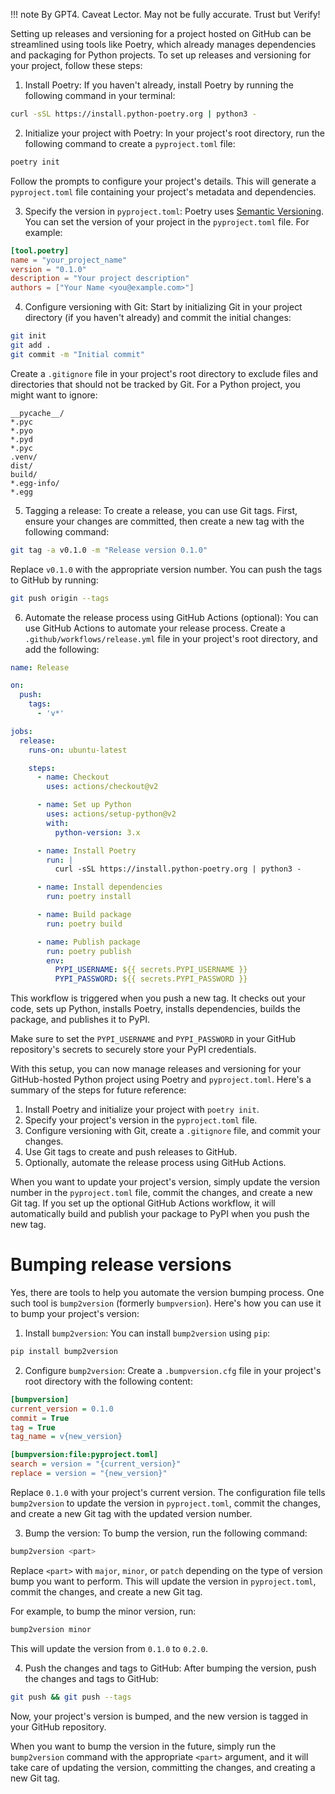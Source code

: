!!! note
    By GPT4. Caveat Lector. May not be fully accurate. Trust but Verify!

Setting up releases and versioning for a project hosted on GitHub can be
streamlined using tools like Poetry, which already manages dependencies and
packaging for Python projects. To set up releases and versioning for your
project, follow these steps:

1. Install Poetry:
   If you haven't already, install Poetry by running the following command in
   your terminal:

```bash
curl -sSL https://install.python-poetry.org | python3 -
```

2. Initialize your project with Poetry:
   In your project's root directory, run the following command to create
   a `pyproject.toml` file:

```bash
poetry init
```

Follow the prompts to configure your project's details. This will generate
a `pyproject.toml` file containing your project's metadata and dependencies.

3. Specify the version in `pyproject.toml`:
   Poetry uses [Semantic Versioning](https://semver.org/). You can set the
   version of your project in the `pyproject.toml` file. For example:

```toml
[tool.poetry]
name = "your_project_name"
version = "0.1.0"
description = "Your project description"
authors = ["Your Name <you@example.com>"]
```

4. Configure versioning with Git:
   Start by initializing Git in your project directory (if you haven't already)
   and commit the initial changes:

```bash
git init
git add .
git commit -m "Initial commit"
```

Create a `.gitignore` file in your project's root directory to exclude files and
directories that should not be tracked by Git. For a Python project, you might
want to ignore:

```
__pycache__/
*.pyc
*.pyo
*.pyd
*.pyc
.venv/
dist/
build/
*.egg-info/
*.egg
```

5. Tagging a release:
   To create a release, you can use Git tags. First, ensure your changes are
   committed, then create a new tag with the following command:

```bash
git tag -a v0.1.0 -m "Release version 0.1.0"
```

Replace `v0.1.0` with the appropriate version number. You can push the tags to
GitHub by running:

```bash
git push origin --tags
```

6. Automate the release process using GitHub Actions (optional):
   You can use GitHub Actions to automate your release process. Create
   a `.github/workflows/release.yml` file in your project's root directory, and
   add the following:

```yaml
name: Release

on:
  push:
    tags:
      - 'v*'

jobs:
  release:
    runs-on: ubuntu-latest

    steps:
      - name: Checkout
        uses: actions/checkout@v2

      - name: Set up Python
        uses: actions/setup-python@v2
        with:
          python-version: 3.x

      - name: Install Poetry
        run: |
          curl -sSL https://install.python-poetry.org | python3 -

      - name: Install dependencies
        run: poetry install

      - name: Build package
        run: poetry build

      - name: Publish package
        run: poetry publish
        env:
          PYPI_USERNAME: ${{ secrets.PYPI_USERNAME }}
          PYPI_PASSWORD: ${{ secrets.PYPI_PASSWORD }}
```

This workflow is triggered when you push a new tag. It checks out your code,
sets up Python, installs Poetry, installs dependencies, builds the package, and
publishes it to PyPI.

Make sure to set the `PYPI_USERNAME` and `PYPI_PASSWORD` in your GitHub
repository's secrets to securely store your PyPI credentials.

With this setup, you can now manage releases and versioning for your
GitHub-hosted Python project using Poetry and `pyproject.toml`. Here's a summary
of the steps for future reference:

1. Install Poetry and initialize your project with `poetry init`.
2. Specify your project's version in the `pyproject.toml` file.
3. Configure versioning with Git, create a `.gitignore` file, and commit your
   changes.
4. Use Git tags to create and push releases to GitHub.
5. Optionally, automate the release process using GitHub Actions.

When you want to update your project's version, simply update the version number
in the `pyproject.toml` file, commit the changes, and create a new Git tag. If
you set up the optional GitHub Actions workflow, it will automatically build and
publish your package to PyPI when you push the new tag.

# Bumping release versions

Yes, there are tools to help you automate the version bumping process. One such
tool is `bump2version` (formerly `bumpversion`). Here's how you can use it to
bump your project's version:

1. Install `bump2version`:
   You can install `bump2version` using `pip`:

```bash
pip install bump2version
```

2. Configure `bump2version`:
   Create a `.bumpversion.cfg` file in your project's root directory with the
   following content:

```ini
[bumpversion]
current_version = 0.1.0
commit = True
tag = True
tag_name = v{new_version}

[bumpversion:file:pyproject.toml]
search = version = "{current_version}"
replace = version = "{new_version}"
```

Replace `0.1.0` with your project's current version. The configuration file
tells `bump2version` to update the version in `pyproject.toml`, commit the
changes, and create a new Git tag with the updated version number.

3. Bump the version:
   To bump the version, run the following command:

```bash
bump2version <part>
```

Replace `<part>` with `major`, `minor`, or `patch` depending on the type of
version bump you want to perform. This will update the version
in `pyproject.toml`, commit the changes, and create a new Git tag.

For example, to bump the minor version, run:

```bash
bump2version minor
```

This will update the version from `0.1.0` to `0.2.0`.

4. Push the changes and tags to GitHub:
   After bumping the version, push the changes and tags to GitHub:

```bash
git push && git push --tags
```

Now, your project's version is bumped, and the new version is tagged in your
GitHub repository.

When you want to bump the version in the future, simply run the `bump2version`
command with the appropriate `<part>` argument, and it will take care of
updating the version, committing the changes, and creating a new Git tag.